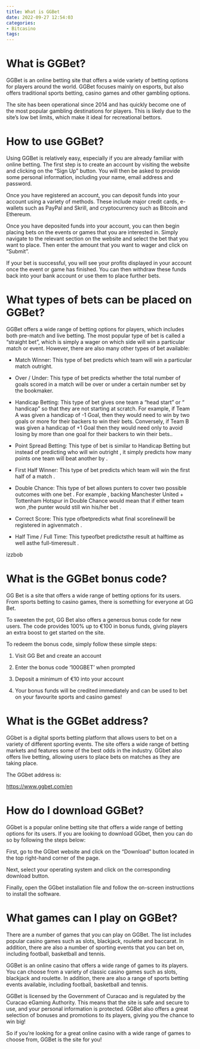 ```yaml
---
title: What is GGBet
date: 2022-09-27 12:54:03
categories:
- Bitcasino
tags:
---
```



#  What is GGBet?

GGBet is an online betting site that offers a wide variety of betting options for players around the world. GGBet focuses mainly on esports, but also offers traditional sports betting, casino games and other gambling options.

The site has been operational since 2014 and has quickly become one of the most popular gambling destinations for players. This is likely due to the site’s low bet limits, which make it ideal for recreational bettors.

# How to use GGBet?

Using GGBet is relatively easy, especially if you are already familiar with online betting. The first step is to create an account by visiting the website and clicking on the “Sign Up” button. You will then be asked to provide some personal information, including your name, email address and password.

Once you have registered an account, you can deposit funds into your account using a variety of methods. These include major credit cards, e-wallets such as PayPal and Skrill, and cryptocurrency such as Bitcoin and Ethereum.

Once you have deposited funds into your account, you can then begin placing bets on the events or games that you are interested in. Simply navigate to the relevant section on the website and select the bet that you want to place. Then enter the amount that you want to wager and click on “Submit”.

If your bet is successful, you will see your profits displayed in your account once the event or game has finished. You can then withdraw these funds back into your bank account or use them to place further bets.

# What types of bets can be placed on GGBet?

GGBet offers a wide range of betting options for players, which includes both pre-match and live betting. The most popular type of bet is called a “straight bet”, which is simply a wager on which side will win a particular match or event. However, there are also many other types of bet available:

* Match Winner: This type of bet predicts which team will win a particular match outright.

* Over / Under: This type of bet predicts whether the total number of goals scored in a match will be over or under a certain number set by the bookmaker.

* Handicap Betting: This type of bet gives one team a “head start” or “ handicap” so that they are not starting at scratch. For example, if Team A was given a handicap of -1 Goal, then they would need to win by two goals or more for their backers to win their bets. Conversely, if Team B was given a handicap of +1 Goal then they would need only to avoid losing by more than one goal for their backers to win their bets..

* Point Spread Betting: This type of bet is similar to Handicap Betting but instead of predicting who will win outright , it simply predicts how many points one team will beat another by .

* First Half Winner: This type of bet predicts which team will win the first half of a match .

* Double Chance: This type of bet allows punters to cover two possible outcomes with one bet . For example , backing Manchester United + Tottenham Hotspur in Double Chance would mean that if either team won ,the punter would still win his/her bet . 

* Correct Score: This type ofbetpredicts what final scorelinewill be registered in agivenmatch . 

* Half Time / Full Time: This typeofbet predictsthe result at halftime as well asthe full-timeresult .  

izzbob

#  What is the GGBet bonus code?

GG Bet is a site that offers a wide range of betting options for its users. From sports betting to casino games, there is something for everyone at GG Bet.

To sweeten the pot, GG Bet also offers a generous bonus code for new users. The code provides 100% up to €100 in bonus funds, giving players an extra boost to get started on the site.

To redeem the bonus code, simply follow these simple steps:

1) Visit GG Bet and create an account

2) Enter the bonus code ‘100GBET’ when prompted

3) Deposit a minimum of €10 into your account

4) Your bonus funds will be credited immediately and can be used to bet on your favourite sports and casino games!

#  What is the GGBet address?

GGbet is a digital sports betting platform that allows users to bet on a variety of different sporting events. The site offers a wide range of betting markets and features some of the best odds in the industry. GGbet also offers live betting, allowing users to place bets on matches as they are taking place.

The GGbet address is:

https://www.ggbet.com/en

#  How do I download GGBet?

GGbet is a popular online betting site that offers a wide range of betting options for its users. If you are looking to download GGbet, then you can do so by following the steps below:

First, go to the GGbet website and click on the “Download” button located in the top right-hand corner of the page.

Next, select your operating system and click on the corresponding download button.

Finally, open the GGbet installation file and follow the on-screen instructions to install the software.

#  What games can I play on GGBet?

There are a number of games that you can play on GGBet. The list includes popular casino games such as slots, blackjack, roulette and baccarat. In addition, there are also a number of sporting events that you can bet on, including football, basketball and tennis.

GGBet is an online casino that offers a wide range of games to its players. You can choose from a variety of classic casino games such as slots, blackjack and roulette. In addition, there are also a range of sports betting events available, including football, basketball and tennis.

GGBet is licensed by the Government of Curacao and is regulated by the Curacao eGaming Authority. This means that the site is safe and secure to use, and your personal information is protected. GGBet also offers a great selection of bonuses and promotions to its players, giving you the chance to win big!

So if you’re looking for a great online casino with a wide range of games to choose from, GGBet is the site for you!